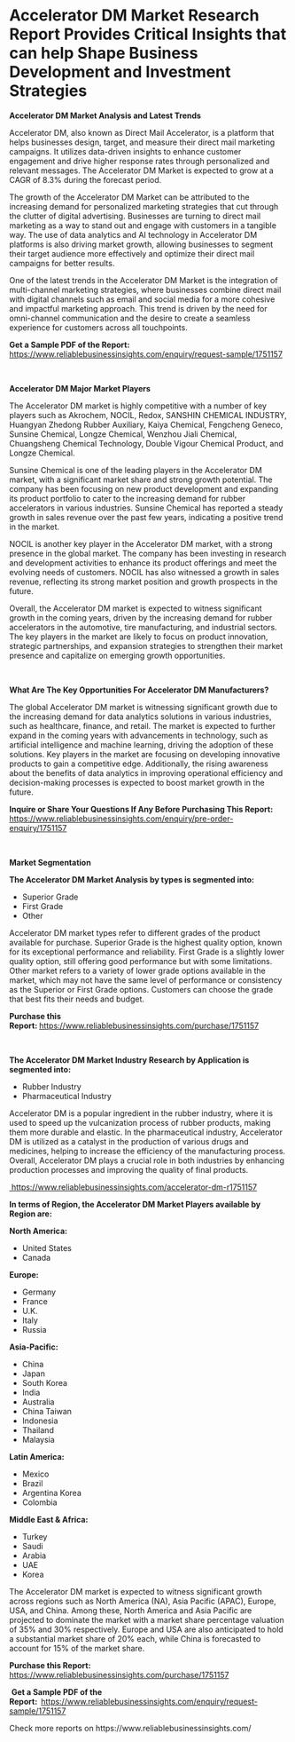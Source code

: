 <p><h1>Accelerator DM Market Research Report Provides Critical Insights that can help Shape Business Development and Investment Strategies</h1></p><p><strong>Accelerator DM Market Analysis and Latest Trends</strong></p>
<p><p>Accelerator DM, also known as Direct Mail Accelerator, is a platform that helps businesses design, target, and measure their direct mail marketing campaigns. It utilizes data-driven insights to enhance customer engagement and drive higher response rates through personalized and relevant messages. The Accelerator DM Market is expected to grow at a CAGR of 8.3% during the forecast period.</p><p>The growth of the Accelerator DM Market can be attributed to the increasing demand for personalized marketing strategies that cut through the clutter of digital advertising. Businesses are turning to direct mail marketing as a way to stand out and engage with customers in a tangible way. The use of data analytics and AI technology in Accelerator DM platforms is also driving market growth, allowing businesses to segment their target audience more effectively and optimize their direct mail campaigns for better results.</p><p>One of the latest trends in the Accelerator DM Market is the integration of multi-channel marketing strategies, where businesses combine direct mail with digital channels such as email and social media for a more cohesive and impactful marketing approach. This trend is driven by the need for omni-channel communication and the desire to create a seamless experience for customers across all touchpoints.</p></p>
<p><strong>Get a Sample PDF of the Report:&nbsp;</strong> <a href="https://www.reliablebusinessinsights.com/enquiry/request-sample/1751157">https://www.reliablebusinessinsights.com/enquiry/request-sample/1751157</a></p>
<p>&nbsp;</p>
<p><strong>Accelerator DM Major Market Players</strong></p>
<p><p>The Accelerator DM market is highly competitive with a number of key players such as Akrochem, NOCIL, Redox, SANSHIN CHEMICAL INDUSTRY, Huangyan Zhedong Rubber Auxiliary, Kaiya Chemical, Fengcheng Geneco, Sunsine Chemical, Longze Chemical, Wenzhou Jiali Chemical, Chuangsheng Chemical Technology, Double Vigour Chemical Product, and Longze Chemical. </p><p>Sunsine Chemical is one of the leading players in the Accelerator DM market, with a significant market share and strong growth potential. The company has been focusing on new product development and expanding its product portfolio to cater to the increasing demand for rubber accelerators in various industries. Sunsine Chemical has reported a steady growth in sales revenue over the past few years, indicating a positive trend in the market.</p><p>NOCIL is another key player in the Accelerator DM market, with a strong presence in the global market. The company has been investing in research and development activities to enhance its product offerings and meet the evolving needs of customers. NOCIL has also witnessed a growth in sales revenue, reflecting its strong market position and growth prospects in the future.</p><p>Overall, the Accelerator DM market is expected to witness significant growth in the coming years, driven by the increasing demand for rubber accelerators in the automotive, tire manufacturing, and industrial sectors. The key players in the market are likely to focus on product innovation, strategic partnerships, and expansion strategies to strengthen their market presence and capitalize on emerging growth opportunities.</p></p>
<p>&nbsp;</p>
<p><strong>What Are The Key Opportunities For Accelerator DM Manufacturers?</strong></p>
<p><p>The global Accelerator DM market is witnessing significant growth due to the increasing demand for data analytics solutions in various industries, such as healthcare, finance, and retail. The market is expected to further expand in the coming years with advancements in technology, such as artificial intelligence and machine learning, driving the adoption of these solutions. Key players in the market are focusing on developing innovative products to gain a competitive edge. Additionally, the rising awareness about the benefits of data analytics in improving operational efficiency and decision-making processes is expected to boost market growth in the future.</p></p>
<p><strong>Inquire or Share Your Questions If Any Before Purchasing This Report:</strong> <a href="https://www.reliablebusinessinsights.com/enquiry/pre-order-enquiry/1751157">https://www.reliablebusinessinsights.com/enquiry/pre-order-enquiry/1751157</a></p>
<p>&nbsp;</p>
<p><strong>Market Segmentation</strong></p>
<p><strong>The Accelerator DM Market Analysis by types is segmented into:</strong></p>
<p><ul><li>Superior Grade</li><li>First Grade</li><li>Other</li></ul></p>
<p><p>Accelerator DM market types refer to different grades of the product available for purchase. Superior Grade is the highest quality option, known for its exceptional performance and reliability. First Grade is a slightly lower quality option, still offering good performance but with some limitations. Other market refers to a variety of lower grade options available in the market, which may not have the same level of performance or consistency as the Superior or First Grade options. Customers can choose the grade that best fits their needs and budget.</p></p>
<p><strong>Purchase this Report:&nbsp;</strong><a href="https://www.reliablebusinessinsights.com/purchase/1751157">https://www.reliablebusinessinsights.com/purchase/1751157</a></p>
<p>&nbsp;</p>
<p><strong>The Accelerator DM Market Industry Research by Application is segmented into:</strong></p>
<p><ul><li>Rubber Industry</li><li>Pharmaceutical Industry</li></ul></p>
<p><p>Accelerator DM is a popular ingredient in the rubber industry, where it is used to speed up the vulcanization process of rubber products, making them more durable and elastic. In the pharmaceutical industry, Accelerator DM is utilized as a catalyst in the production of various drugs and medicines, helping to increase the efficiency of the manufacturing process. Overall, Accelerator DM plays a crucial role in both industries by enhancing production processes and improving the quality of final products.</p></p>
<p><a href="https://www.reliablebusinessinsights.com/accelerator-dm-r1751157">&nbsp;https://www.reliablebusinessinsights.com/accelerator-dm-r1751157</a></p>
<p><strong>In terms of Region, the Accelerator DM Market Players available by Region are:</strong></p>
<p>
    <p> <strong> North America: </strong>
        <ul>
            <li>United States</li>
            <li>Canada</li>
        </ul>
        </p> 
    <p> <strong> Europe: </strong>
        <ul>
            <li>Germany</li>
            <li>France</li>
            <li>U.K.</li>
            <li>Italy</li>
            <li>Russia</li>
        </ul>
        </p> 
    <p> <strong> Asia-Pacific: </strong>
        <ul>
            <li>China</li>
            <li>Japan</li>
            <li>South Korea</li>
            <li>India</li>
            <li>Australia</li>
            <li>China Taiwan</li>
            <li>Indonesia</li>
            <li>Thailand</li>
            <li>Malaysia</li>
        </ul>
        </p> 
    <p> <strong> Latin America: </strong>
        <ul>
            <li>Mexico</li>
            <li>Brazil</li>
            <li>Argentina Korea</li>
            <li>Colombia</li>
        </ul>
        </p> 
    <p> <strong> Middle East & Africa: </strong>
        <ul>
            <li>Turkey</li>
            <li>Saudi</li>
            <li>Arabia</li>
            <li>UAE</li>
            <li>Korea</li>
        </ul>
    </p>
    </p>
<p><p>The Accelerator DM market is expected to witness significant growth across regions such as North America (NA), Asia Pacific (APAC), Europe, USA, and China. Among these, North America and Asia Pacific are projected to dominate the market with a market share percentage valuation of 35% and 30% respectively. Europe and USA are also anticipated to hold a substantial market share of 20% each, while China is forecasted to account for 15% of the market share.</p></p>
<p><strong>Purchase this Report: </strong><a href="https://www.reliablebusinessinsights.com/purchase/1751157">https://www.reliablebusinessinsights.com/purchase/1751157</a></p>
<p>&nbsp;<strong>Get a Sample PDF of the Report:&nbsp;&nbsp;</strong><a href="https://www.reliablebusinessinsights.com/enquiry/request-sample/1751157">https://www.reliablebusinessinsights.com/enquiry/request-sample/1751157</a></p>
<p><strong></strong></p>
<p>Check more reports on https://www.reliablebusinessinsights.com/</p>
